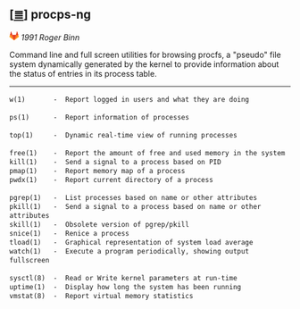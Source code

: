<!--
File          : procps-ng.md

Created       : Mon 02 Nov 2015 01:14:54
Last Modified : Wed 18 Nov 2015 20:56:50
Maintainer    : sharlatan
-->

[[≣](../README.md#Index "Index")]
procps-ng
---------
[![](../icons/gitlab.png)](https://gitlab.com/procps-ng/procps)
_1991 Roger Binn_

Command line and full screen utilities for browsing procfs, a "pseudo" file
system dynamically generated by the kernel to provide information about the
status of entries in its process table.
***

    w(1)       -  Report logged in users and what they are doing

    ps(1)      -  Report information of processes

    top(1)     -  Dynamic real-time view of running processes

    free(1)    -  Report the amount of free and used memory in the system
    kill(1)    -  Send a signal to a process based on PID
    pmap(1)    -  Report memory map of a process
    pwdx(1)    -  Report current directory of a process

    pgrep(1)   -  List processes based on name or other attributes
    pkill(1)   -  Send a signal to a process based on name or other attributes
    skill(1)   -  Obsolete version of pgrep/pkill
    snice(1)   -  Renice a process
    tload(1)   -  Graphical representation of system load average
    watch(1)   -  Execute a program periodically, showing output fullscreen

    sysctl(8)  -  Read or Write kernel parameters at run-time
    uptime(1)  -  Display how long the system has been running
    vmstat(8)  -  Report virtual memory statistics
